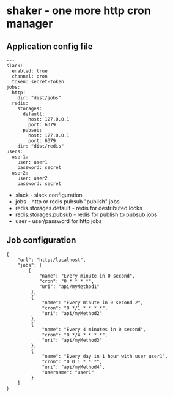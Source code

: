 # shaker - one more http cron manager

## Application config file
```
---
slack:
  enabled: true
  channel: cron
  token: secret-token
jobs:
  http:
    dir: "dist/jobs"
  redis:
    storages:
      default:
        host: 127.0.0.1
        port: 6379
      pubsub:
        host: 127.0.0.1
        port: 6379
    dir: "dist/redis"
users:
  user1:
    user: user1
    password: secret
  user2:
    user: user2
    password: secret
```

* slack - slack configuration
* jobs - http or redis pubsub "publish" jobs
* redis.storages.default - redis for destributed locks
* redis.storages.pubsub - redis for publish to pubsub jobs
* user - user/password for http jobs

## Job configuration

```
{
    "url": "http:/localhost",
    "jobs": [
        {
            "name": "Every minute in 0 second",
            "cron": "0 * * * *",
            "uri": "api/myMethod1"
         },
         {
             "name": "Every minute in 0 second 2",
             "cron": "0 */1 * * * *",
             "uri": "api/myMethod2"
         },
         {
             "name": "Every 4 minutes in 0 second",
             "cron": "0 */4 * * * *",
             "uri": "api/myMethod3"
         },
         {
             "name": "Every day in 1 hour with user user1",
             "cron": "0 0 1 * * *",
             "uri": "api/myMethod4",
             "username": "user1"
         }
    ]
}
```
